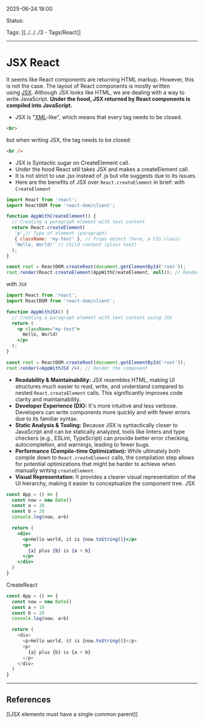 
2025-06-24 18:00

Status:

Tags: [[../../../3 - Tags/React]]

---
# JSX React
It seems like React components are returning HTML markup. However, this is not the case. The layout of React components is mostly written using [JSX](https://react.dev/learn/writing-markup-with-jsx). Although JSX looks like HTML, we are dealing with a way to write JavaScript. **Under the hood, JSX returned by React components is compiled into JavaScript.**
- JSX is "[XML](https://developer.mozilla.org/en-US/docs/Web/XML/XML_introduction)-like", which means that every tag needs to be closed. 
```html
<br>
```

but when writing JSX, the tag needs to be closed:

```html
<br />
```
- JSX is Syntactic sugar on CreateElement call.
- Under the hood React still takes JSX and makes a createElement call.
- It is not strict to use .jsx instead of .js but vite suggests due to its issues.
- Here are the benefits of JSX over `React.createElement` in brief:
 with `CreateElement`
```js
import React from 'react';
import ReactDOM from 'react-dom/client';

function AppWithCreateElement() {
  // Creating a paragraph element with text content
  return React.createElement(
   'p',// Type of element (paragraph)
   { className: 'my-text' }, // Props object (here, a CSS class)
   'Hello, World!' // Child content (plain text)
  );
}

const root = ReactDOM.createRoot(document.getElementById('root'));
root.render(React.createElement(AppWithCreateElement, null)); // Render the component
```

 with `JSX`
```jsx
import React from 'react';
import ReactDOM from 'react-dom/client';

function AppWithJSX() {
  // Creating a paragraph element with text content using JSX
  return (
    <p className="my-text">
      Hello, World!
    </p>
  );
}

const root = ReactDOM.createRoot(document.getElementById('root'));
root.render(<AppWithJSX />); // Render the component
```


- **Readability & Maintainability:** JSX resembles HTML, making UI structures much easier to read, write, and understand compared to nested `React.createElement` calls. This significantly improves code clarity and maintainability.
- **Developer Experience (DX):** It's more intuitive and less verbose. Developers can write components more quickly and with fewer errors due to its familiar syntax.
- **Static Analysis & Tooling:** Because JSX is syntactically closer to JavaScript and can be statically analyzed, tools like linters and type checkers (e.g., ESLint, TypeScript) can provide better error checking, autocompletion, and warnings, leading to fewer bugs.
- **Performance (Compile-time Optimization):** While ultimately both compile down to `React.createElement` calls, the compilation step allows for potential optimizations that might be harder to achieve when manually writing `createElement`.
- **Visual Representation:** It provides a clearer visual representation of the UI hierarchy, making it easier to conceptualize the component tree.
JSX
```jsx
const App = () => {
  const now = new Date()
  const a = 10
  const b = 20
  console.log(now, a+b)

  return (
    <div>
      <p>Hello world, it is {now.toString()}</p>
      <p>
        {a} plus {b} is {a + b}
      </p>
    </div>
  )
}
```
CreateReact
```js
const App = () => {
  const now = new Date()
  const a = 10
  const b = 20
  console.log(now, a+b)

  return (
    <div>
      <p>Hello world, it is {now.toString()}</p>
      <p>
        {a} plus {b} is {a + b}
      </p>
    </div>
  )
}
```



  
---
## References
[[JSX elements must have a single common parent]]